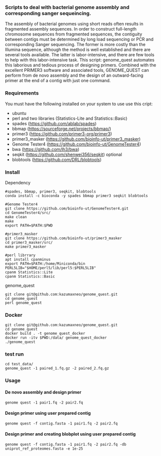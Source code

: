     
### Scripts to deal with bacterial genome assembly and corresponding sanger sequeincing.  
The assembly of bacterial genomes using short reads often results in fragmented assembly sequences. In order to construct full-length chromosome sequences from fragmented sequences, the contiguity between contigs must be determined by long load sequencing or PCR and corresponding Sanger sequencing. The former is more costly than the Illumina sequence, although the method is well established and there are several tools available. The latter is labor-intensive, and there are few tools to help with this labor-intensive task. This script: genome_quest automates this laborious and tedious process of designing primers. Combined with the excellent PRIMER3 software and associated tools, GENOME_QUEST can perform from de novo assembly and the design of an outward-facing primer at the end of a contig with just one command.



### Requirements

You must have the following installed on your system to use use this cript:
* ubuntu
* perl and two libraries (Statistics-Lite and Statistics::Basic)
* spades (<https://github.com/ablab/spades>)
* bbmap (<https://sourceforge.net/projects/bbmap/>)
* primer3 (<https://github.com/primer3-org/primer3>)
* primer3_masker (<https://github.com/bioinfo-ut/primer3_masker>)
* Genome Tester4 (<https://github.com/bioinfo-ut/GenomeTester4>)
* bwa (<https://github.com/lh3/bwa>)  
* seqkit (<https://github.com/shenwei356/seqkit>)
optional
* blobtools (<https://github.com/DRL/blobtools>)


### Install
Dependency

    #spades, bbmap, primer3, seqkit, blobtools
    conda install -c bioconda -y spades bbmap primer3 seqkit blobtools
    
    #Genome Tester4
    git clone https://github.com/bioinfo-ut/GenomeTester4.git
    cd GenomeTester4/src/
    make clean
    make
    export PATH=$PATH:$PWD
    
    #primer3_masker 
    git clone https://github.com/bioinfo-ut/primer3_masker 
    cd primer3_masker/src/ 
    make primer3_masker
    
    #perl librrary
    apt install cpanminus
    export PATH=$PATH:/home/Miniconda/bin
    PERL5LIB="$HOME/perl5/lib/perl5:$PERL5LIB"
    cpanm Statistics::Lite
    cpanm Statistics::Basic
    
    

genome_quest
    
    git clone git@github.com:kazumaxneo/genome_quest.git
    cd genome_quest
    perl genome_quest

### Docker
    
    git clone git@github.com:kazumaxneo/genome_quest.git
    cd genome_quest
    docker build . -t genome_quest_docker
    docker run -itv $PWD:/data/ genome_quest_docker
    ./genome_quest

### test run
    
    cd test_data/
    genome_quest -1 paired_1.fq.gz -2 paired_2.fq.gz

### Usage
#### De novo assembly and design primer

    genome quest -1 pair1.fq -2 pair2.fq  
#### Design primer using user prepared contig  

    genome quest -f contig.fasta -1 pair1.fq -2 pair2.fq  
#### Design primer and creating blobplot using user prepared contig  

    genome quest -f contig.fasta -1 pair1.fq -2 pair2.fq -db uniprot_ref_proteomes.fasta -e 1e-25  


